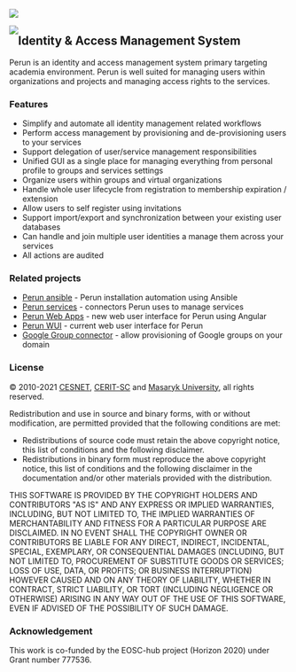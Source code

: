 ![](https://github.com/CESNET/perun/workflows/Maven%20build/badge.svg)

<a href="https://perun-aai.org"><img style="float: left; position: relative;" src="https://raw.githubusercontent.com/CESNET/perun/master/perun-web-gui/src/main/webapp/img/logo.png"></a>
## Identity & Access Management System ##

Perun is an identity and access management system primary targeting academia environment. Perun is well suited for managing users within organizations and projects and managing access rights to the services.

### Features ###

* Simplify and automate all identity management related workflows
* Perform access management by provisioning and de-provisioning users to your services
* Support delegation of user/service management responsibilities
* Unified GUI as a single place for managing everything from personal profile to groups and services settings
* Organize users within groups and virtual organizations
* Handle whole user lifecycle from registration to membership expiration / extension
* Allow users to self register using invitations
* Support import/export and synchronization between your existing user databases
* Can handle and join multiple user identities a manage them across your services
* All actions are audited

### Related projects ###

* [Perun ansible](https://github.com/CESNET/perun-ansible) - Perun installation automation using Ansible
* [Perun services](https://github.com/CESNET/perun-services) - connectors Perun uses to manage services
* [Perun Web Apps](https://github.com/CESNET/perun-web-apps) - new web user interface for Perun using Angular
* [Perun WUI](https://github.com/CESNET/perun-wui) - current web user interface for Perun
* [Google Group connector](https://github.com/CESNET/google-group-connector) - allow provisioning of Google groups on your domain

### License ###

&copy; 2010-2021 [CESNET](https://www.cesnet.cz/?lang=en), [CERIT-SC](https://www.cerit-sc.cz/en/index.html) and [Masaryk University](https://www.muni.cz/en), all rights reserved.

Redistribution and use in source and binary forms, with or without modification, are permitted provided that the following conditions are met:

- Redistributions of source code must retain the above copyright notice, this list of conditions and the following disclaimer.
- Redistributions in binary form must reproduce the above copyright notice, this list of conditions and the following disclaimer in the documentation and/or other materials provided with the distribution.

THIS SOFTWARE IS PROVIDED BY THE COPYRIGHT HOLDERS AND
CONTRIBUTORS "AS IS" AND ANY EXPRESS OR IMPLIED WARRANTIES,
INCLUDING, BUT NOT LIMITED TO, THE IMPLIED WARRANTIES OF
MERCHANTABILITY AND FITNESS FOR A PARTICULAR PURPOSE ARE
DISCLAIMED. IN NO EVENT SHALL THE COPYRIGHT OWNER OR CONTRIBUTORS
BE LIABLE FOR ANY DIRECT, INDIRECT, INCIDENTAL, SPECIAL,
EXEMPLARY, OR CONSEQUENTIAL DAMAGES (INCLUDING, BUT NOT LIMITED
TO, PROCUREMENT OF SUBSTITUTE GOODS OR SERVICES; LOSS OF USE,
DATA, OR PROFITS; OR BUSINESS INTERRUPTION) HOWEVER CAUSED AND ON
ANY THEORY OF LIABILITY, WHETHER IN CONTRACT, STRICT LIABILITY,
OR TORT (INCLUDING NEGLIGENCE OR OTHERWISE) ARISING IN ANY WAY
OUT OF THE USE OF THIS SOFTWARE, EVEN IF ADVISED OF THE
POSSIBILITY OF SUCH DAMAGE.

### Acknowledgement ###

This work is co-funded by the EOSC-hub project (Horizon 2020) under Grant number 777536.
